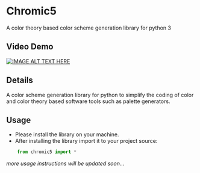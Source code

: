 # Chromic5
A color theory based color scheme generation library for python 3

## Video Demo
[![IMAGE ALT TEXT HERE](https://img.youtube.com/vi/Z-Ris04jfjw/0.jpg)](https://www.youtube.com/watch?v=Z-Ris04jfjw)

## Details
A color scheme generation library for python to simplify the coding of color and color theory based software tools
such as palette generators.

## Usage
- Please install the library on your machine.
- After installing the library import it to your project source:
```python
    from chromic5 import *
```
*more usage instructions will be updated soon...*
